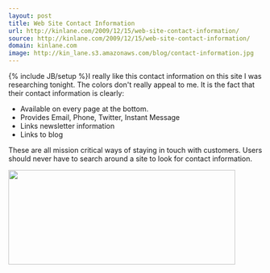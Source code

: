 ```yaml
---
layout: post
title: Web Site Contact Information
url: http://kinlane.com/2009/12/15/web-site-contact-information/
source: http://kinlane.com/2009/12/15/web-site-contact-information/
domain: kinlane.com
image: http://kin_lane.s3.amazonaws.com/blog/contact-information.jpg
---
```

{% include JB/setup %}I really like this contact information on this site I was researching tonight. The colors don't really appeal to me. It is the fact that their contact information is clearly:
<ul class="mainlist">
     <li>Available on every page at the bottom.
     </li>
     <li>Provides Email, Phone, Twitter, Instant Message
     </li>
     <li>Links newsletter information
     </li>
     <li>Links to blog
     </li>
</ul>These are all mission critical ways of staying in touch with customers. Users should never have to search around a site to look for contact information.
<p class="c1">
     <img class="aligncenter" title="Contact Information" src="http://kin_lane.s3.amazonaws.com/blog/contact-information.jpg" alt="" width="450" height="188" />
</p>
